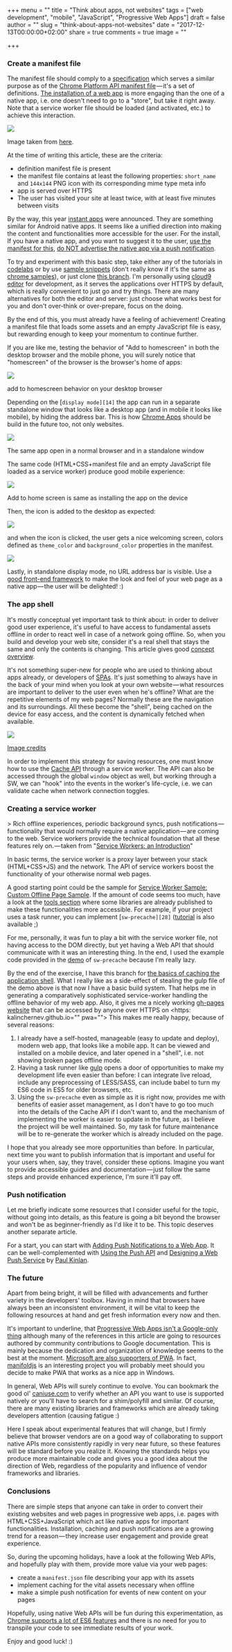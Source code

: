 +++
menu = ""
title = "Think about apps, not websites"
tags = ["web development", "mobile", "JavaScript", "Progressive Web Apps"]
draft = false
author = ""
slug = "think-about-apps-not-websites"
date = "2017-12-13T00:00:00+02:00"
share = true
comments = true
image = ""

+++

### **Create a manifest&nbsp;file**

The manifest file should comply to a [specification][1] which serves a similar purpose as of the [Chrome Platform API manifest file][2] — it's a set of definitions. [The installation of a web app][3] is more engaging than the one of a native app, i.e. one doesn't need to go to a "store", but take it right away. Note that a service worker file should be loaded (and activated, etc.) to achieve this interaction.

![][4]

Image taken from&nbsp;[here][3].

At the time of writing this article, these are the criteria:

* definition manifest file is present
* the manifest file contains at least the following properties: `short_name` and `144x144` PNG icon with its corresponding mime type meta info
* app is served over HTTPS
* The user has visited your site at least twice, with at least five minutes between visits

By the way, this year [instant apps][5] were announced. They are something similar for Android native apps. It seems like a unified direction into making the content and functionalities more accessible for the user. For the install, If you have a native app, and you want to suggest it to the user, [use the manifest for this][6], [do NOT advertise the native app via a push notification][7].

To try and experiment with this basic step, take either any of the tutorials in [codelabs][8] or by use [sample snippets][9] (don't really know if it's the same as [chrome samples][10]), or just clone [this branch][11]. I'm personally using [cloud9 editor][12] for development, as it serves the applications over HTTPS by default, which is really convenient to just go and try things. There are many alternatives for both the editor and server: just choose what works best for you and don't over-think or over-prepare, focus on the doing.

By the end of this, you must already have a feeling of achievement! Creating a manifest file that loads some assets and an empty JavaScript file is easy, but rewarding enough to keep your momentum to continue further.

If you are like me, testing the behavior of "Add to homescreen" in both the desktop browser and the mobile phone, you will surely notice that "homescreen" of the browser is the browser's home of apps:

![][13]

add to homescreen behavior on your desktop&nbsp;browser

Depending on the [`display mode][14]` the app can run in a separate standalone window that looks like a desktop app (and in mobile it looks like mobile), by hiding the address bar. This is how [Chrome Apps][15] should be build in the future too, not only websites.

![][16]

The same app open in a normal browser and in a standalone window

The same code (HTML+CSS+manifest file and an empty JavaScript file loaded as a service worker) produce good mobile experience:

![][17]

Add to home screen is same as installing the app on the&nbsp;device

Then, the icon is added to the desktop as expected:

![][18]

and when the icon is clicked, the user gets a nice welcoming screen, colors defined as `theme_color` and `background_color` properties in the manifest.

![][19]

Lastly, in standalone display mode, no URL address bar is visible. Use a [good front-end framework][20] to make the look and feel of your web page as a native app — the user will be delighted!&nbsp;:)

### The app&nbsp;shell

It's mostly conceptual yet important task to think about: in order to deliver good user experience, it's useful to have access to fundamental assets offline in order to react well in case of a network going offline. So, when you build and develop your web site, consider it's a real shell that stays the same and only the contents is changing. This article gives good [concept overview][21].

It's not something super-new for people who are used to thinking about apps already, or developers of [SPAs][22]. It's just something to always have in the back of your mind when you look at your own website — what resources are important to deliver to the user even when he's offline? What are the repetitive elements of my web pages? Normally these are the navigation and its surroundings. All these become the "shell", being cached on the device for easy access, and the content is dynamically fetched when available.

![][23]

[Image credits][21]

In order to implement this strategy for saving resources, one must know how to use the [Cache API][24] through a service worker. The API can also be accessed through the global `window` object as well, but working through a SW, we can "hook" into the events in the worker's life-cycle, i.e. we can validate cache when network connection toggles.

### Creating a service&nbsp;worker

&gt; Rich offline experiences, periodic background syncs, push notifications — functionality that would normally require a native application — are coming to the web. Service workers provide the technical foundation that all these features rely on. — taken from "[Service Workers: an Introduction][25]"

In basic terms, the service worker is a proxy layer between your stack (HTML+CSS+JS) and the network. The API of service workers boost the functionality of your otherwise normal web pages.

A good starting point could be the sample for [Service Worker Sample: Custom Offline Page Sample][26]. If the amount of code seems too much, have a look at the [tools section][27] where some libraries are already published to make these functionalities more accessible. For example, if your project uses a task runner, you can implement [`sw-precache][28]` ([tutorial][29] is also available&nbsp;;)

For me, personally, it was fun to play a bit with the service worker file, not having access to the DOM directly, but yet having a Web API that should communicate with it was an interesting thing. In the end, I used the example code provided in the [demo][30] of `sw-precache` because I'm really lazy.

By the end of the exercise, I have this branch for [the basics of caching the application shell][31]. What I really like as a side-effect of stealing the gulp file of the demo above is that now I have a basic build system. That helps me in generating a comparatively sophisticated service-worker handling the offline behavior of my web app. Also, it gives me a nicely working [gh-pages website][32] that can be accessed by anyone over HTTPS on <https: kalinchernev.github.io="" pwa=""> This makes me really happy, because of several reasons:

1. I already have a self-hosted, manageable (easy to update and deploy), modern web app, that looks like a mobile app. It can be viewed and installed on a mobile device, and later opened in a "shell", i.e. not showing broken pages offline mode.
2. Having a task runner like [gulp][33] opens a door of opportunities to make my development life even easier than before: I can integrate live reload, include any preprocessing of LESS/SASS, can include babel to turn my ES6 code in ES5 for older browsers, etc.
3. Using the `sw-precache` even as simple as it is right now, provides me with benefits of easier asset management, as I don't have to go too much into the details of the Cache API if I don't want to, and the mechanism of implementing the worker is easier to update in the future, as I believe the project will be well maintained. So, my task for future maintenance will be to re-generate the worker which is already included on the page.

I hope that you already see more opportunities than before. In particular, next time you want to publish information that is important and useful for your users when, say, they travel, consider these options. Imagine you want to provide accessible guides and documentation — just follow the same steps and provide enhanced experience, I'm sure it'll pay off.

### Push notification

Let me briefly indicate some resources that I consider useful for the topic, without going into details, as this feature is going a bit beyond the browser and won't be as beginner-friendly as I'd like it to be. This topic deserves another separate article.

For a start, you can start with [Adding Push Notifications to a Web App][34]. It can be well-complemented with [Using the Push API][35] and [Designing a Web Push Service][36] by [Paul Kinlan][37].

### The future

Apart from being bright, it will be filled with advancements and further variety in the developers' toolbox. Having in mind that browsers have always been an inconsistent environment, it will be vital to keep the following resources at hand and get fresh information every now and then.

It's important to underline, that [Progressive Web Apps isn't a Google-only thing][38] although many of the references in this article are going to resources authored by community contributions to Google documentation. This is mainly because the dedication and organization of knowledge seems to the best at the moment. [Microsoft are also supporters of PWA][39]. In fact, [manifoldjs][40] is an interesting project you will probably meet should you decide to make PWA that works as a nice app in Windows.

In general, Web APIs will surely continue to evolve. You can bookmark the good ol' [caniuse.com][41] to verify whether an API you want to use is supported natively or you'll have to search for a shim/polyfill and similar. Of course, there are many existing libraries and frameworks which are already taking developers attention (causing fatigue&nbsp;:)

Here I speak about experimental features that will change, but I firmly believe that browser vendors are on a good way of collaborating to support native APIs more consistently rapidly in very near future, so these features will be standard before you realize it. Knowing the standards helps you produce more maintainable code and gives you a good idea about the direction of Web, regardless of the popularity and influence of vendor frameworks and libraries.

### Conclusions

There are simple steps that anyone can take in order to convert their existing websites and web pages in progressive web apps, i.e. pages with HTML+CSS+JavaScript which act like native apps for important functionalities. Installation, caching and push notifications are a growing trend for a reason — they increase user engagement and provide great experience.

So, during the upcoming holidays, have a look at the following Web APIs, and hopefully play with them, provide more value via your web pages:

* create a `manifest.json` file describing your app with its assets
* implement caching for the vital assets necessary when offline
* make a simple push notification for events of new content on your pages

Hopefully, using native Web APIs will be fun during this experimentation, as [Chrome supports a lot of ES6 features][42] and there is no need for you to transpile your code to see immediate results of your work.

Enjoy and good luck!&nbsp;:)

[1]: https://w3c.github.io/manifest/
[2]: https://developer.chrome.com/extensions/manifest
[3]: https://developers.google.com/web/updates/2015/03/increasing-engagement-with-app-install-banners-in-chrome-for-android
[4]: https://cdn-images-1.medium.com/max/800/1*DYjPm6A9VuxueEU7mD_lPQ.gif
[5]: https://developer.android.com/topic/instant-apps/index.html
[6]: https://developers.google.com/web/updates/2015/03/increasing-engagement-with-app-install-banners-in-chrome-for-android#native
[7]: https://developers.google.com/web/fundamentals/engage-and-retain/push-notifications/good-notification#dont-advertise-native
[8]: https://codelabs.developers.google.com/
[9]: https://googlesamples.github.io/
[10]: https://www.chromestatus.com/samples
[11]: https://github.com/kalinchernev/pwa/tree/basics/manifest
[12]: https://medium.com/@kalin.chernev/cloud9-ide-6e26940c6130#.cotqpyn8b
[13]: https://cdn-images-1.medium.com/max/800/1*L63xgn3aL-6YTv7LnpwpVQ.png
[14]: https://www.w3.org/TR/appmanifest/#dfn-display-mode
[15]: https://developer.chrome.com/apps/about_apps
[16]: https://cdn-images-1.medium.com/max/800/1*mowO5VIVEwFBcOJcXY4OUQ.png
[17]: https://cdn-images-1.medium.com/max/800/1*qDNI5CsWyWWPty5qcM6KaA.png
[18]: https://cdn-images-1.medium.com/max/800/1*u1QOfgyz4iEdl1dZ2zrDPg.png
[19]: https://cdn-images-1.medium.com/max/800/1*HLOcyRrmJu2AvKN4aqrlCQ.png
[20]: https://www.google.com/search?q=best+mobile-first+CSS+frameworks+today
[21]: https://developers.google.com/web/fundamentals/architecture/app-shell
[22]: https://en.wikipedia.org/wiki/Single-page_application
[23]: https://cdn-images-1.medium.com/max/800/1*dEvx7lPNJT-r-tKjqvAXxg.png
[24]: https://developer.mozilla.org/en-US/docs/Web/API/Cache
[25]: https://developers.google.com/web/fundamentals/getting-started/primers/service-workers
[26]: https://googlechrome.github.io/samples/service-worker/custom-offline-page/index.html
[27]: https://developers.google.com/web/tools/service-worker-libraries/
[28]: https://github.com/GoogleChrome/sw-precache#install
[29]: https://codelabs.developers.google.com/codelabs/sw-precache/#0
[30]: https://github.com/GoogleChrome/sw-precache/tree/master/demo
[31]: https://github.com/kalinchernev/pwa/tree/basics/caching
[32]: https://pages.github.com/
[33]: http://gulpjs.com/
[34]: https://developers.google.com/web/fundamentals/getting-started/codelabs/push-notifications/
[35]: https://developer.mozilla.org/en/docs/Web/API/Push_API/Using_the_Push_API
[36]: https://medium.com/dev-channel/designing-a-web-push-service-3076c0599f3e#.6xi4d77ds
[37]: https://medium.com/@paul_kinlan
[38]: https://medium.com/@nekrtemplar/progressive-web-apps-aint-google-s-thing-31ca581e7a1#.faazl83yx
[39]: https://blogs.windows.com/msedgedev/2016/07/08/the-progress-of-web-apps/#ZeJAshXJM2BuqDRB.97
[40]: http://manifoldjs.com
[41]: http://caniuse.com/#search=push
[42]: http://kangax.github.io/compat-table/es6/
